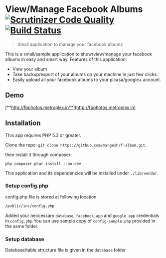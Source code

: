 View/Manage Facebook Albums 
[![Scrutinizer Code Quality](https://scrutinizer-ci.com/g/mangesh/f-album/badges/quality-score.png?b=master)](https://scrutinizer-ci.com/g/mangesh/f-album/?branch=master) [![Build Status](https://scrutinizer-ci.com/g/mangesh/f-album/badges/build.png?b=master)](https://scrutinizer-ci.com/g/mangesh/f-album/build-status/master)
================================================================================
> Small application to manage your facebook albums

This is a small/sample application to show/view/manage your facebook albums
in easy and smart way.
Features of this application:
* View your album
* Take backup/export of your albums on your machine in just few clicks.
* Easily upload all your facebook albums to your picasa/google+ account.

## Demo

[**http://fbphotos.metroplex.in**](http://fbphotos.metroplex.in)


## Installation

This app requires PHP 5.3 or greater.

Clone the repo: `git clone https://github.com/mangesh/f-album.git`.

then install it through composer:

```shell
php composer.phar install --no-dev
```
This application and its dependencies will be installed under `./lib/vendor`.

### Setup config.php ###

config.php file is stored at following location.

```bash
/public/inc/config.php
```
Added your neccessary `database`, `facebook app` and `google app` credentials in `config.php`
You can use sample copy of `config-sample.php` provided in the same folder.

### Setup database ###

Database/table structure file is given in the `database` folder

